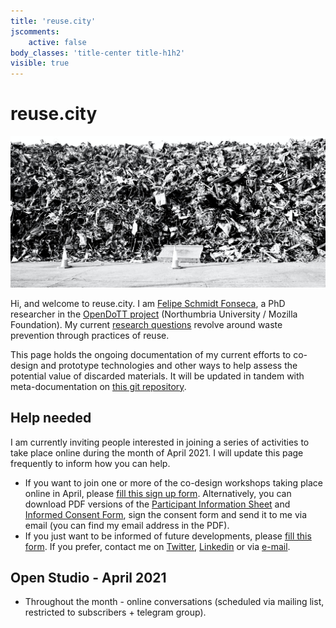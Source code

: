 ```yaml
---
title: 'reuse.city'
jscomments:
    active: false
body_classes: 'title-center title-h1h2'
visible: true
---
```

# reuse.city

![](reuse-city.jpg)

Hi, and welcome to reuse.city. I am [Felipe Schmidt Fonseca](https://is.efeefe.me), a PhD researcher in the [OpenDoTT project](https://opendott.org) (Northumbria University / Mozilla Foundation). My current [research questions](https://is.efeefe.me/opendott/questions) revolve around waste prevention through practices of reuse.

This page holds the ongoing documentation of my current efforts to co-design and prototype technologies and other ways to help assess the potential value of discarded materials. It will be updated in tandem with meta-documentation on [this git repository](https://github.com/opendott-smartcities/II/).

## Help needed

I am currently inviting people interested in joining a series of activities to take place online during the month of April 2021. I will update this page frequently to inform how you can help.

- If you want to join one or more of the co-design workshops taking place online in April, please [fill this sign up form](https://forms.gle/rat12rsPstvg89aX9). Alternatively, you can download PDF versions of the [Participant Information Sheet](participant-information.pdf) and [Informed Consent Form](consent-form.pdf), sign the consent form and send it to me via email (you can find my email address in the PDF).
- If you just want to be informed of future developments, please [fill this form](https://forms.gle/BJoPHMk2NEj1HHxd7). If you prefer, contact me on [Twitter](https://twitter.com/efeefe), [Linkedin](https://www.linkedin.com/in/felipefonseca/) or via [e-mail](5wbi948e9@relay.firefox.com).

## Open Studio - April 2021

- Throughout the month - online conversations (scheduled via mailing list, restricted to subscribers + telegram group).
